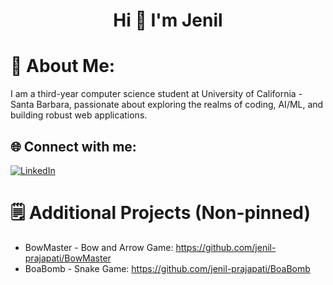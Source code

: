 <h1 align="center">Hi 👋 I'm Jenil</h1>

# 💫 About Me:
I am a third-year computer science student at University of California - Santa Barbara, passionate about exploring the realms of coding, AI/ML, and building robust web applications.

## 🌐 Connect with me:
[![LinkedIn](https://img.shields.io/badge/LinkedIn-%230077B5.svg?logo=linkedin&logoColor=white)](https://www.linkedin.com/in/jenilprajapati/)

# 🗒️ Additional Projects (Non-pinned)

* BowMaster - Bow and Arrow Game: https://github.com/jenil-prajapati/BowMaster
* BoaBomb - Snake Game: https://github.com/jenil-prajapati/BoaBomb


